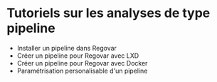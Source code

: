 # Tutoriels sur les analyses de type pipeline

* Installer un pipeline dans Regovar
* Créer un pipeline pour Regovar avec LXD
* Créer un pipeline pour Regovar avec Docker
* Paramétrisation personalisable d'un pipeline